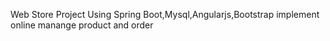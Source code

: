  Web Store Project Using Spring Boot,Mysql,Angularjs,Bootstrap implement online manange product and  order
